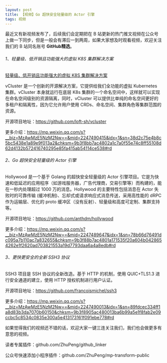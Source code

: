 ```yaml
---
layout: post
title: 【视频】Go 超快安全轻量级的 Actor 引擎
tags: 视频
---
```


最近又有新视频发布了，后续我们会定期把在 B 站更新的热门推文视频在公众号上做一下同步，但是一般会有滞后一到两周，如果大家想及时观看视频，欢迎关注我们的 B 站同名账号 **GitHub精选**。

######  1、轻量级、低开销且功能强大的虚拟 K8S 集群解决方案

[轻量级、低开销且功能强大的虚拟 K8S 集群解决方案](https://www.bilibili.com/video/BV15t421K7w5/)

vCluster 是一个创新的开源解决方案，它提供给我们全功能的虚拟 Kubernetes 集群。vCluster 本身就运行在底层 K8s 集群的一个命名空间中，这样就可以实现在命名空间级别的资源隔离，同时，vCluster 可以提供比单纯的命名空间更好的多租户和隔离性，因为它允许用户使用 CRDs、命名空间、集群角色等集群范围的资源。

开源项目地址：https://github.com/loft-sh/vcluster

更多介绍：https://mp.weixin.qq.com/s?__biz=MzAwMzE5NzM2Nw==&mid=2247490415&idx=1&sn=38d2c75e4b8c5bc5438e1a89e9f013a2&chksm=9b3f8bb7ac4802a1c7a0f55e74c8ff55108d62d4132b572416740295e85fa415ab54114ce538#rd

###### 2、Go 超快安全轻量级的 Actor 引擎

Hollywood 是一个基于 Golang 的超快安全轻量级的 Actor 引擎项目。它是为快速和低延迟的应用程序（如游戏服务器，广告代理商，交易引擎等）而构建的，能在一秒内处理超过 1000 万的消息。Hollywood 的主要特性包括消息在 Actor 失败时的可靠传输 (缓冲机制)、忘却式或请求响应式消息传送，采用高性能的 dRPC 作为运输层、优化的 proto 缓冲区（没有反射）、轻量级和高度可定制、集群支持等。

开源项目地址：https://github.com/anthdm/hollywood

更多介绍：https://mp.weixin.qq.com/s?__biz=MzAwMzE5NzM2Nw==&mid=2247489647&idx=1&sn=78b66d76491dc095a7b110ac7a832655&chksm=9b3f88b7ac4801a171535f20a604b0428654262e1f2620ad703821553a19d7793daa6a4a8edb#rd

###### 3、更快更安全的全新 SSH3 协议

SSH3 项目是 SSH 协议的全新改造。基于 HTTP 的机制，使用 QUIC+TLS1.3 进行安全通道的建立，使用 HTTP 授权机制进行用户认证。

开源项目地址：https://github.com/francoismichel/ssh3

更多介绍：https://mp.weixin.qq.com/s?__biz=MzAwMzE5NzM2Nw==&mid=2247490013&idx=1&sn=89fdcec334ff1a8d83b3da7070b60150&chksm=9b3f8905ac480013ba6b99a5e1f8fab2e09ccbc5c8534c0835e300a5e413173161f091ebe778#rd

如果觉得我们的视频还不错的话，欢迎大家一键三连关注我们，我们也会做更多有意思的视频。

读者专属插件：github.com/ZhuPeng/github_linker

公众号快速添加小程序插件：github.com/ZhuPeng/mp-transform-public